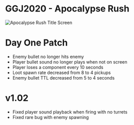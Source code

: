 # GGJ2020 - Apocalypse Rush

![Apocalypse Rush Title Screen](https://i.imgur.com/SWJ1zm7.png)

# Day One Patch

- Enemy bullet no longer hits enemy
- Player bullet sound no longer plays when not on screen
- Player loses a component every 10 seconds
- Loot spawn rate decreased from 8 to 4 pickups
- Enemy bullet TTL decreased from 5 to 4 seconds

# v1.02

- Fixed player sound playback when firing with no turrets
- Fixed rare bug with enemy spawning
